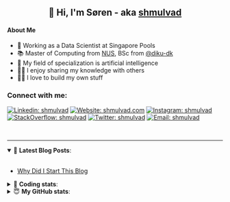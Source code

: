 <h2 align="center">
	👋 Hi, I'm Søren - aka <a href="https://shmulvad.com">shmulvad</a>
</h2>

#### About Me
- 🤖 Working as a Data Scientist at Singapore Pools
- 📚 Master of Computing from [NUS], BSc from [@diku-dk]
- 🧠 My field of specialization is artificial intelligence
- 👨‍🏫 I enjoy sharing my knowledge with others
- 👨‍💻 I love to build my own stuff

### Connect with me:

[![Linkedin: shmulvad](https://img.shields.io/badge/shmulvad-blue?style=flat&logo=Linkedin&logoColor=white)][linkedin]
[![Website: shmulvad.com](https://img.shields.io/badge/shmulvad.com-47CCCC?&style=flat&logo=Google-Chrome&logoColor=white)][website]
[![Instagram: shmulvad](https://img.shields.io/badge/-@shmulvad-purple?style=flat&logo=Instagram&logoColor=white)][instagram]
[![StackOverflow: shmulvad](https://img.shields.io/badge/shmulvad-FE7A16?style=flat&logo=stack-overflow&logoColor=white)][stackOverflow]
[![Twitter: shmulvad](https://img.shields.io/badge/@shmulvad-1ca0f1?style=flat&logo=twitter&logoColor=white)][twitter]
[![Email: shmulvad](https://img.shields.io/badge/shmulvad-D14836?style=flat&logo=gmail&logoColor=white)][mail]

<br />

---

<details open>
 <summary>📕 <b>Latest Blog Posts</b>: </summary>

<br>

<!-- BLOG-POST-LIST:START -->
- [Why Did I Start This Blog](https://shmulvad.com/blog/why-did-start-this-blog)
<!-- BLOG-POST-LIST:END -->

</details>

<!-- --- -->

<details>
 <summary>🤖 <b>Coding stats</b>: </summary>

<br>

NOTE: Doesn't track coding at work or work done in environments such as Jupyter Notebooks.

<!--START_SECTION:waka-->
![Code Time](http://img.shields.io/badge/Code%20Time-1%2C645%20hrs%2048%20mins-blue)

**I'm a Night 🦉** 

```text
🌞 Morning    66 commits     ██░░░░░░░░░░░░░░░░░░░░░░░   8.97% 
🌆 Daytime    225 commits    ███████░░░░░░░░░░░░░░░░░░   30.57% 
🌃 Evening    280 commits    █████████░░░░░░░░░░░░░░░░   38.04% 
🌙 Night      165 commits    █████░░░░░░░░░░░░░░░░░░░░   22.42%

```


📊 **This Week I Spent My Time On** 

```text
💬 Programming Languages: 
Python                   8 hrs 23 mins       ████████████████████░░░░░   80.12% 
Other                    1 hr 18 mins        ███░░░░░░░░░░░░░░░░░░░░░░   12.41% 
Bash                     19 mins             ░░░░░░░░░░░░░░░░░░░░░░░░░   3.04% 
HTML                     9 mins              ░░░░░░░░░░░░░░░░░░░░░░░░░   1.48% 
SQL                      7 mins              ░░░░░░░░░░░░░░░░░░░░░░░░░   1.15%

🔥 Editors: 
VS Code                  9 hrs 12 mins       ██████████████████████░░░   87.93% 
Zsh                      1 hr 15 mins        ███░░░░░░░░░░░░░░░░░░░░░░   12.07%

🐱‍💻 Projects: 
hit-locator              5 hrs 35 mins       █████████████░░░░░░░░░░░░   53.43% 
overvaagning-admin       2 hrs 21 mins       █████░░░░░░░░░░░░░░░░░░░░   22.53% 
AdventOfCode             2 hrs 11 mins       █████░░░░░░░░░░░░░░░░░░░░   20.85% 
Terminal                 12 mins             ░░░░░░░░░░░░░░░░░░░░░░░░░   2.06% 
overvaagning-sender      7 mins              ░░░░░░░░░░░░░░░░░░░░░░░░░   1.12%

```


 Last Updated on 07/12/2022 18:44:07 UTC
<!--END_SECTION:waka-->

</details>

<!-- --- -->

<details>
 <summary>😇 <b>My GitHub stats</b>: </summary>

<br>

<img align="left" alt="shmulvad's Github Stats" src="https://github-readme-stats.vercel.app/api?username=shmulvad&show_icons=true&hide_border=true" />

</details>



[website]: https://shmulvad.com
[twitter]: https://twitter.com/shmulvad
[linkedin]: https://linkedin.com/in/shmulvad
[instagram]: https://instagram.com/shmulvad
[stackOverflow]: https://stackoverflow.com/users/9248793/shmulvad
[mail]: mailto:shmulvad@gmail.com
[@diku-dk]: https://github.com/diku-dk
[github]: https://github.com/shmulvad
[NUS]: https://www.nus.edu.sg